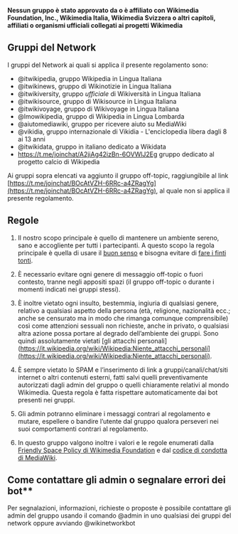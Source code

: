 **Nessun gruppo è stato approvato da o è affiliato con Wikimedia Foundation, Inc., Wikimedia Italia, Wikimedia Svizzera o altri capitoli, affiliati o organismi ufficiali collegati ai progetti Wikimedia**

## Gruppi del Network
I gruppi del Network ai quali si applica il presente regolamento sono:
- @itwikipedia, gruppo Wikipedia in Lingua Italiana
- @itwikinews, gruppo di Wikinotizie in Lingua Italiana
- @itwikiversity, gruppo *ufficiale* di Wikiversità in Lingua Italiana
- @itwikisource, gruppo di Wikisource in Lingua Italiana
- @itwikivoyage, gruppo di Wikivoyage in Lingua Italiana
- @lmowikipedia, gruppo di Wikipedia in Lingua Lombarda
- @aiutomediawiki, gruppo per ricevere aiuto su MediaWiki
- @vikidia, gruppo internazionale di Vikidia - L'enciclopedia libera dagli 8 ai 13 anni
- @itwikidata, gruppo in italiano dedicato a Wikidata
- https://t.me/joinchat/A2jiAg42izBn-6OVWlJ2Eg gruppo dedicato al progetto calcio di Wikipedia

Ai gruppi sopra elencati va aggiunto il gruppo off-topic, raggiungibile al link [https://t.me/joinchat/BOcAtVZH-6RRc-a4ZRagYg](https://t.me/joinchat/BOcAtVZH-6RRc-a4ZRagYg), al quale non si applica il presente regolamento.

## Regole
1. Il nostro scopo principale è quello di mantenere un ambiente sereno, sano e accogliente per tutti i partecipanti. A questo scopo la regola principale è quella di usare il [buon senso](https://it.wikipedia.org/wiki/Wikipedia:Buon_senso) e bisogna evitare di [fare i finti tonti](https://it.wikipedia.org/wiki/Wikipedia:Non_fare_il_finto_tonto).

2. È necessario evitare ogni genere di messaggio off-topic o fuori contesto, tranne negli appositi spazi (il gruppo off-topic o durante i momenti indicati nei gruppi stessi).

3. È inoltre vietato ogni insulto, bestemmia, ingiuria di qualsiasi genere, relativo a qualsiasi aspetto della persona (età, religione, nazionalità ecc.; anche se censurato ma in modo che rimanga comunque comprensibile) così come attenzioni sessuali non richieste, anche in privato, o qualsiasi altra azione possa portare al degrado dell’ambiente dei gruppi. Sono quindi assolutamente vietati [gli attacchi personali](https://it.wikipedia.org/wiki/Wikipedia:Niente_attacchi_personali](https://it.wikipedia.org/wiki/Wikipedia:Niente_attacchi_personali).

4. È sempre vietato lo SPAM e l’inserimento di link a gruppi/canali/chat/siti internet o altri contenuti esterni, fatti salvi quelli preventivamente autorizzati dagli admin del gruppo o quelli chiaramente relativi al mondo Wikimedia. Questa regola è fatta rispettare automaticamente dai bot presenti nei gruppi.

5. Gli admin potranno eliminare i messaggi contrari al regolamento e mutare, espellere o bandire l’utente dal gruppo qualora perseveri nei suoi comportamenti contrari al regolamento.

6. In questo gruppo valgono inoltre i valori e le regole enumerati dalla [Friendly Space Policy di Wikimedia Foundation](https://foundation.wikimedia.org/wiki/Friendly_space_policy) e dal [codice di condotta di MediaWiki](https://m.mediawiki.org/wiki/Code_of_Conduct).

## Come contattare gli admin o segnalare errori dei bot**

Per segnalazioni, informazioni, richieste o proposte è possibile contattare gli admin del gruppo usando il comando @admin in uno qualsiasi dei gruppi del network oppure avviando @wikinetworkbot
